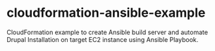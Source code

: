 # cloudformation-ansible-example
CloudFormation example to create Ansible build server and automate Drupal Installation on target EC2 instance using Ansible Playbook.
